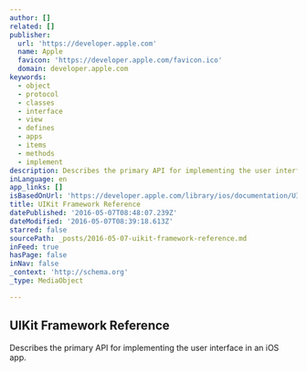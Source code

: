 ```yaml
---
author: []
related: []
publisher:
  url: 'https://developer.apple.com'
  name: Apple
  favicon: 'https://developer.apple.com/favicon.ico'
  domain: developer.apple.com
keywords:
  - object
  - protocol
  - classes
  - interface
  - view
  - defines
  - apps
  - items
  - methods
  - implement
description: Describes the primary API for implementing the user interface in an iOS app.
inLanguage: en
app_links: []
isBasedOnUrl: 'https://developer.apple.com/library/ios/documentation/UIKit/Reference/UIKit_Framework/'
title: UIKit Framework Reference
datePublished: '2016-05-07T08:48:07.239Z'
dateModified: '2016-05-07T08:39:18.613Z'
starred: false
sourcePath: _posts/2016-05-07-uikit-framework-reference.md
inFeed: true
hasPage: false
inNav: false
_context: 'http://schema.org'
_type: MediaObject

---
```

<article style=""><h1>UIKit Framework Reference</h1><p>Describes the primary API for implementing the user interface in an iOS app.</p></article>